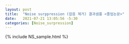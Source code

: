 ```yaml
---
layout: post
title:  "Noise surppression (잡음 제거) 결과샘플 <졸업논문>"
date:   2021-07-21 13:05:56 -5:30
categories: [Noise_surpression]
---
```


{% include NS_sample.html %}